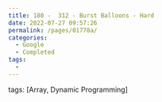 ```yaml
---
title: 180 -  312 - Burst Balloons - Hard
date: 2022-07-27 09:57:26
permalink: /pages/01778a/
categories:
  - Google
  - Completed
tags:
  - 
---
```

tags: [Array, Dynamic Programming]